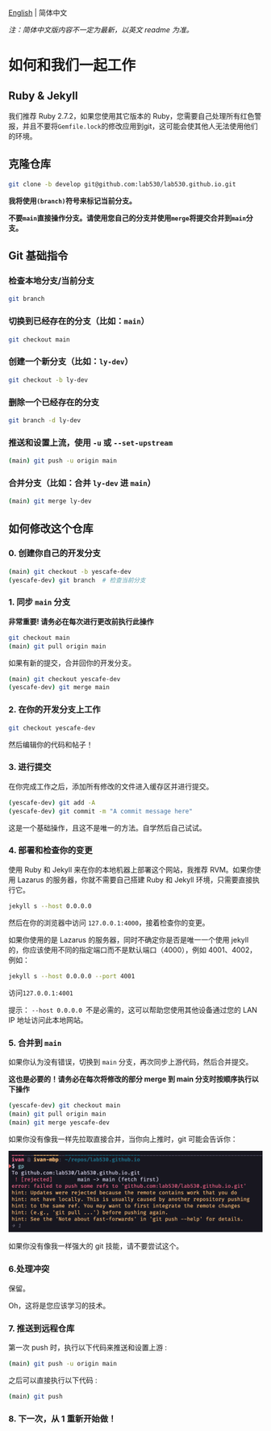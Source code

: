 [English](./readme.md) | 简体中文

*注：简体中文版内容不一定为最新，以英文 readme 为准。*

# 如何和我们一起工作

## Ruby & Jekyll
我们推荐 Ruby 2.7.2，如果您使用其它版本的 Ruby，您需要自己处理所有红色警报，并且不要将`Gemfile.lock`的修改应用到git，这可能会使其他人无法使用他们的环境。

## 克隆仓库

```bash
git clone -b develop git@github.com:lab530/lab530.github.io.git
```
**我将使用`(branch)`符号来标记当前分支。**

**不要`main`直接操作分支。请使用您自己的分支并使用`merge`将提交合并到`main`分支。**

## Git 基础指令

### 检查本地分支/当前分支

```bash
git branch
```

### 切换到已经存在的分支（比如：`main`）

```bash
git checkout main
```

### 创建一个新分支（比如：`ly-dev`）

```bash
git checkout -b ly-dev
```

### 删除一个已经存在的分支

```bash
git branch -d ly-dev
```

### 推送和设置上流，使用 `-u` 或 `--set-upstream`

```bash
(main) git push -u origin main
```

### 合并分支（比如：合并 `ly-dev` 进 `main`）

```bash
(main) git merge ly-dev
```

## 如何修改这个仓库

### 0. 创建你自己的开发分支

```bash
(main) git checkout -b yescafe-dev
(yescafe-dev) git branch  # 检查当前分支
```

### 1. 同步 `main` 分支

**非常重要! 请务必在每次进行更改前执行此操作**

```bash
git checkout main
(main) git pull origin main
```

如果有新的提交，合并回你的开发分支。

```bash
(main) git checkout yescafe-dev
(yescafe-dev) git merge main
```

### 2. 在你的开发分支上工作

```bash
git checkout yescafe-dev
```

然后编辑你的代码和帖子！

### 3. 进行提交

在你完成工作之后，添加所有修改的文件进入缓存区并进行提交。

```bash
(yescafe-dev) git add -A
(yescafe-dev) git commit -m "A commit message here"
```

这是一个基础操作，且这不是唯一的方法。自学然后自己试试。

### 4. 部署和检查你的变更

使用 Ruby 和 Jekyll 来在你的本地机器上部署这个网站，我推荐 RVM。如果你使用 Lazarus 的服务器，你就不需要自己搭建 Ruby 和 Jekyll 环境，只需要直接执行它。

```bash
jekyll s --host 0.0.0.0
```

然后在你的浏览器中访问 `127.0.0.1:4000`，接着检查你的变更。

如果你使用的是 Lazarus 的服务器，同时不确定你是否是唯一一个使用 jekyll 的，你应该使用不同的指定端口而不是默认端口（4000），例如 4001、4002，例如：

```bash
jekyll s --host 0.0.0.0 --port 4001
```
访问`127.0.0.1:4001 `

提示： `--host 0.0.0.0 `不是必需的，这可以帮助您使用其他设备通过您的 LAN IP 地址访问此本地网站。

### 5. 合并到 `main`

如果你认为没有错误，切换到 `main` 分支，再次同步上游代码，然后合并提交。

**这也是必要的！请务必在每次将修改的部分 merge 到 main 分支时按顺序执行以下操作**

```bash
(yescafe-dev) git checkout main
(main) git pull origin main
(main) git merge yescafe-dev
```
如果你没有像我一样先拉取直接合并，当你向上推时，git 可能会告诉你：

![git push reject xd](/assets/readme/SCR-20221014-u5a.png)

如果你没有像我一样强大的 git 技能，请不要尝试这个。

### 6.处理冲突
保留。

Oh，这将是您应该学习的技术。

### 7. 推送到远程仓库

第一次 push 时，执行以下代码来推送和设置上游 :

```bash
(main) git push -u origin main
```

之后可以直接执行以下代码 :

```bash
(main) git push
```
### 8. 下一次，从 1 重新开始做！
